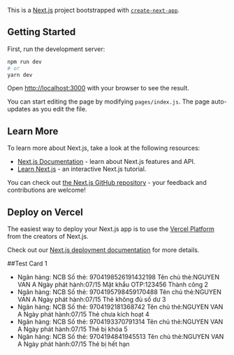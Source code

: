 This is a [Next.js](https://nextjs.org/) project bootstrapped with [`create-next-app`](https://github.com/zeit/next.js/tree/canary/packages/create-next-app).

## Getting Started

First, run the development server:

```bash
npm run dev
# or
yarn dev
```

Open [http://localhost:3000](http://localhost:3000) with your browser to see the result.

You can start editing the page by modifying `pages/index.js`. The page auto-updates as you edit the file.

## Learn More

To learn more about Next.js, take a look at the following resources:

- [Next.js Documentation](https://nextjs.org/docs) - learn about Next.js features and API.
- [Learn Next.js](https://nextjs.org/learn) - an interactive Next.js tutorial.

You can check out [the Next.js GitHub repository](https://github.com/zeit/next.js/) - your feedback and contributions are welcome!

## Deploy on Vercel

The easiest way to deploy your Next.js app is to use the [Vercel Platform](https://vercel.com/import?utm_medium=default-template&filter=next.js&utm_source=create-next-app&utm_campaign=create-next-app-readme) from the creators of Next.js.

Check out our [Next.js deployment documentation](https://nextjs.org/docs/deployment) for more details.

##Test Card
1
- Ngân hàng: NCB
  Số thẻ: 9704198526191432198
  Tên chủ thẻ:NGUYEN VAN A
  Ngày phát hành:07/15
  Mật khẩu OTP:123456
  Thành công
2
- Ngân hàng: NCB
Số thẻ: 9704195798459170488
Tên chủ thẻ:NGUYEN VAN A
Ngày phát hành:07/15
Thẻ không đủ số dư
3
- Ngân hàng: NCB
Số thẻ: 9704192181368742
Tên chủ thẻ:NGUYEN VAN A
Ngày phát hành:07/15
Thẻ chưa kích hoạt
4
- Ngân hàng: NCB
Số thẻ: 9704193370791314
Tên chủ thẻ:NGUYEN VAN A
Ngày phát hành:07/15
Thẻ bị khóa
5
- Ngân hàng: NCB
Số thẻ: 9704194841945513
Tên chủ thẻ:NGUYEN VAN A
Ngày phát hành:07/15
Thẻ bị hết hạn
